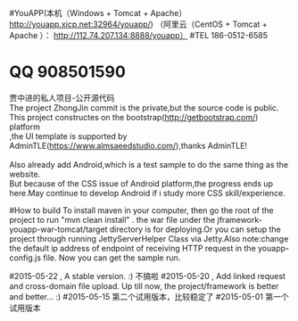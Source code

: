#YouAPP(本机（Windows + Tomcat + Apache） http://youapp.xicp.net:32964/youapp/) （阿里云（CentOS + Tomcat + Apache ）： http://112.74.207.134:8888/youapp）
#TEL 186-0512-6585
# QQ 908501590
贾中进的私人项目-公开源代码<br/>
The project ZhongJin commit is the private,but the source code is public.<br/>
This project constructes on the bootstrap(http://getbootstrap.com/) platform <br/>
,the UI template is supported by AdminTLE(https://www.almsaeedstudio.com/),thanks AdminTLE!  
<br/>
Also already add Android,which is a test sample to do the same thing as the website.<br/>
But because of the CSS issue of Android platform,the progress ends up here.May continue to develop Android if i study more CSS skill/experience.<br/>

#How to build 
To install maven in your computer, then go the root of the project to run "mvn clean install" . the war file under the jframework-youapp-war-tomcat/target directory is for deploying.Or you can setup the project through running JettyServerHelper Class via Jetty.Also note:change the default ip address of endpoint of receiving HTTP request in the youapp-config.js file. 
Now you can get the sample run. 

#2015-05-22 , A stable version. :)
不搞啦
#2015-05-20 , Add linked request and cross-domain file upload. 
Up till now, the project/framework is better and better... :)
#2015-05-15 第二个试用版本，比较稳定了
#2015-05-01 第一个试用版本 

